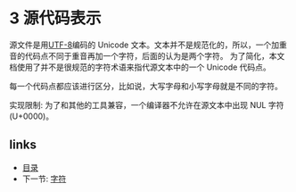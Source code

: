# 3 源代码表示

源文件是用[UTF-8](http://en.wikipedia.org/wiki/UTF-8)编码的 Unicode 文本。文本并不是规范化的，所以，一个加重音的代码点不同于重音再加一个字符，后面的认为是两个字符。 为了简化，本文档使用了并不是很规范的字符术语来指代源文本中的一个 Unicode 代码点。

每一个代码点都应该进行区分，比如说，大写字母和小写字母就是不同的字符。

实现限制: 为了和其他的工具兼容，一个编译器不允许在源文本中出现 NUL 字符(U+0000)。

## links
  * [目录](<preface.md>)
  * 下一节: [字符](<03.1.md>)